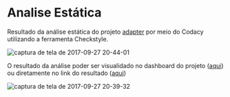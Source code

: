 # Analise Estática

Resultado da análise estática do projeto [adapter](https://github.com/kyriosdata/adapter) por meio do Codacy utilizando a ferramenta Checkstyle.

![captura de tela de 2017-09-27 20-44-01](https://user-images.githubusercontent.com/14007153/30943009-9d545df0-a3c4-11e7-9603-e44d53182590.png)

O resultado da análise poder ser visualidado no dashboard do projeto ([aqui](https://www.codacy.com/app/matheuspiment/adapter/dashboard)) ou diretamente no link do resultado ([aqui](https://www.codacy.com/app/matheuspiment/adapter/issues?bid=5437974&filters=W3siaWQiOiJDYXRlZ29yeSIsInZhbHVlcyI6WyJDb2RlIFN0eWxlIl19XQ==))

![captura de tela de 2017-09-27 20-39-32](https://user-images.githubusercontent.com/14007153/30942914-fb2d30f6-a3c3-11e7-8259-565c5095d1d3.png)
